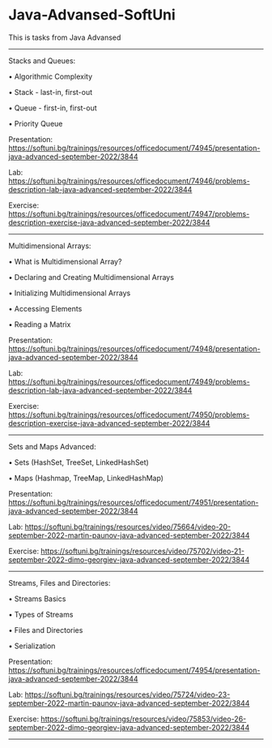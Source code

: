 # Java-Advansed-SoftUni

This is tasks from Java Advansed 

--------------------------------------------------------------------------------------------------------------------------------------------------------------------

Stacks and Queues:

• Algorithmic Complexity

• Stack - last-in, first-out

• Queue - first-in, first-out

• Priority Queue


Presentation: 
https://softuni.bg/trainings/resources/officedocument/74945/presentation-java-advanced-september-2022/3844

Lab: 
https://softuni.bg/trainings/resources/officedocument/74946/problems-description-lab-java-advanced-september-2022/3844

Exercise: 
https://softuni.bg/trainings/resources/officedocument/74947/problems-description-exercise-java-advanced-september-2022/3844

--------------------------------------------------------------------------------------------------------------------------------------------------------------------
Multidimensional Arrays:

• What is Multidimensional Array?

• Declaring and Creating Multidimensional Arrays

• Initializing Multidimensional Arrays

• Accessing Elements

• Reading a Matrix


Presentation: 
https://softuni.bg/trainings/resources/officedocument/74948/presentation-java-advanced-september-2022/3844

Lab: 
https://softuni.bg/trainings/resources/officedocument/74949/problems-description-lab-java-advanced-september-2022/3844

Exercise: 
https://softuni.bg/trainings/resources/officedocument/74950/problems-description-exercise-java-advanced-september-2022/3844

--------------------------------------------------------------------------------------------------------------------------------------------------------------------
Sets and Maps Advanced:

• Sets (HashSet, TreeSet, LinkedHashSet)

• Maps (Hashmap, TreeMap, LinkedHashMap)

Presentation: 
https://softuni.bg/trainings/resources/officedocument/74951/presentation-java-advanced-september-2022/3844

Lab:
https://softuni.bg/trainings/resources/video/75664/video-20-september-2022-martin-paunov-java-advanced-september-2022/3844

Exercise: 
https://softuni.bg/trainings/resources/video/75702/video-21-september-2022-dimo-georgiev-java-advanced-september-2022/3844

--------------------------------------------------------------------------------------------------------------------------------------------------------------------

Streams, Files and Directories:

• Streams Basics

• Types of Streams

• Files and Directories

• Serialization

Presentation:
https://softuni.bg/trainings/resources/officedocument/74954/presentation-java-advanced-september-2022/3844

Lab:
https://softuni.bg/trainings/resources/video/75724/video-23-september-2022-martin-paunov-java-advanced-september-2022/3844

Exercise: https://softuni.bg/trainings/resources/video/75853/video-26-september-2022-dimo-georgiev-java-advanced-september-2022/3844


--------------------------------------------------------------------------------------------------------------------------------------------------------------------





